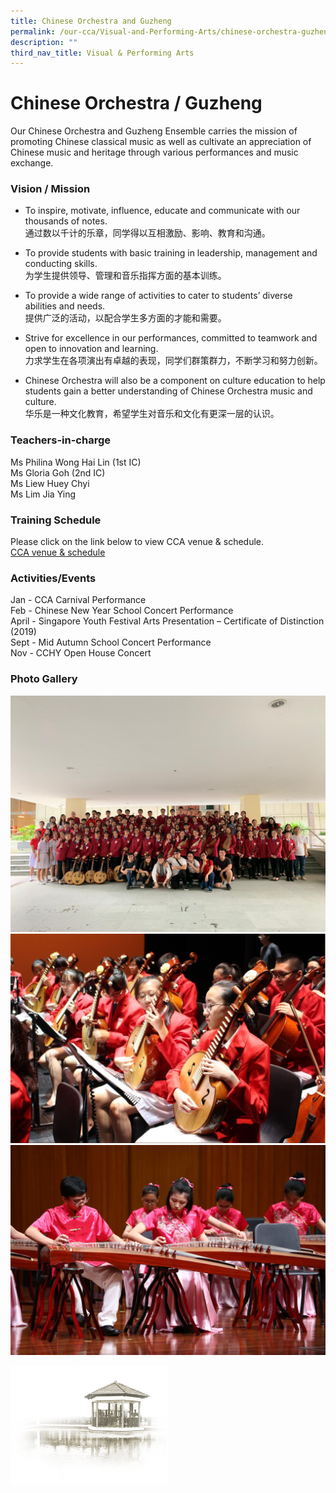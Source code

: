 ```yaml
---
title: Chinese Orchestra and Guzheng
permalink: /our-cca/Visual-and-Performing-Arts/chinese-orchestra-guzheng
description: ""
third_nav_title: Visual & Performing Arts
---
```

# Chinese Orchestra / Guzheng

Our Chinese Orchestra and Guzheng Ensemble carries the mission of promoting Chinese classical music as well as cultivate an appreciation of Chinese music and heritage through various performances and music exchange.

### Vision / Mission

*   To inspire, motivate, influence, educate and communicate with our thousands of notes.  
通过数以千计的乐章，同学得以互相激励、影响、教育和沟通。

*   To provide students with basic training in leadership, management and conducting skills.  
为学生提供领导、管理和音乐指挥方面的基本训练。

*   To provide a wide range of activities to cater to students’ diverse abilities and needs.   
 提供广泛的活动，以配合学生多方面的才能和需要。

*   Strive for excellence in our performances, committed to teamwork and open to innovation and learning.   
力求学生在各项演出有卓越的表现，同学们群策群力，不断学习和努力创新。

*   Chinese Orchestra will also be a component on culture education to help students gain a better understanding of Chinese Orchestra music and culture.   
华乐是一种文化教育，希望学生对音乐和文化有更深一层的认识。

### Teachers-in-charge
Ms Philina Wong Hai Lin (1st IC)    
Ms Gloria Goh (2nd IC)   
Ms Liew Huey Chyi    
Ms Lim Jia Ying  

### Training Schedule 

Please click on the link below to view CCA venue & schedule.   
[CCA venue & schedule](https://chungchenghighyishun-moe-edu-sg-admin.cwp.sg/useful-links/parents/cca-venue-n-schedule)

### Activities/Events

Jan - CCA Carnival Performance   
Feb - Chinese New Year School Concert Performance   
April - Singapore Youth Festival Arts Presentation – Certificate of Distinction (2019)    
Sept - Mid Autumn School Concert Performance   
Nov - CCHY Open House Concert

### Photo Gallery

![](/images/AASB2873.jpg)
![](/images/IMG_0816.jpg)
![](/images/IMG_1287.jpg)

<img src="/images/pavilion.png" 
     style="width:50%">